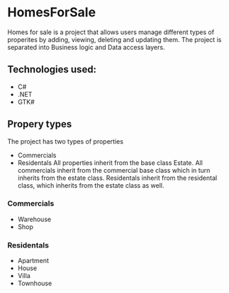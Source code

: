 # HomesForSale

Homes for sale is a project that allows users manage different types of properites by adding, viewing, deleting and updating them. 
The project is separated into Business logic and Data access layers.  

## Technologies used: 
* C#
* .NET
* GTK#

## Propery types

The project has two types of properties
* Commercials
* Residentals
All properties inherit from the base class Estate.
All commercials inherit from the commercial base class which in turn inherits from the estate class.
Residentals inherit from the residental class, which inherits from the estate class as well.

### Commercials
* Warehouse
* Shop

### Residentals
* Apartment
* House
* Villa
* Townhouse
